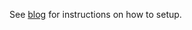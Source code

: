 See
[blog](https://kzhendev.wordpress.com/2014/07/29/deploying-database-projects-with-octopus-deploy/)
for instructions on how to setup.

 

 

 
